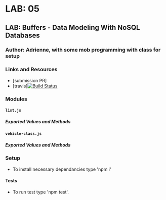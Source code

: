 # LAB: 05

## LAB: Buffers - Data Modeling With NoSQL Databases

### Author: Adrienne, with some mob programming with class for setup

### Links and Resources
* [submission PR]
* [travis][![Build Status](https://travis-ci.com/401-advanced-javascript-aeaston/lab-05-buffers.svg?branch=master)](https://travis-ci.com/401-advanced-javascript-aeaston/lab-05-buffers)

### Modules
#### `list.js`
##### Exported Values and Methods



#### `vehicle-class.js`
##### Exported Values and Methods



### Setup
* To install necessary dependancies type 'npm i'
  
#### Tests
* To run test type 'npm test'.